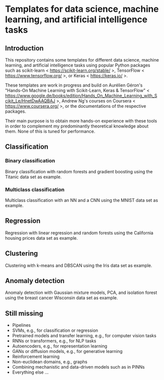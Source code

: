 # Templates for data science, machine learning, and artificial intelligence tasks

## Introduction

This repository contains some templates for different data science, machine learning, and artificial intelligence tasks using popular Python packages such as scikit-learn < https://scikit-learn.org/stable/ >, TensorFlow < https://www.tensorflow.org/ >, or Keras < https://keras.io/ >.

These templates are work in progress and build on Aurélien Géron's "Hands-On Machine Learning with Scikit-Learn, Keras & TensorFlow" < https://www.google.de/books/edition/Hands_On_Machine_Learning_with_Scikit_Le/HnetDwAAQBAJ >, Andrew Ng's courses on Coursera < https://www.coursera.org/ >, or the documentations of the respective packages.

Their main purpose is to obtain more hands-on experience with these tools in order to complement my predominantly theoretical knowledge about them. None of this is tuned for performance.

## Classification

### Binary classification

Binary classification with random forests and gradient boosting using the Titanic data set as example.

### Multiclass classification

Multiclass classification with an NN and a CNN using the MNIST data set as example.

## Regression

Regression with linear regression and random forests using the California housing prices data set as example.

## Clustering

Clustering with k-means and DBSCAN using the Iris data set as example.

## Anomaly detection

Anomaly detection with Gaussian mixture models, PCA, and isolation forest using the breast cancer Wisconsin data set as example.

## Still missing

* Pipelines
* SVMs, e.g., for classification or regression
* Pretrained models and transfer learning, e.g., for computer vision tasks
* RNNs or transformers, e.g., for NLP tasks
* Autoencoders, e.g., for representation learning
* GANs or diffusion models, e.g., for generative learning
* Reinforcement learning
* Non-euclidean domains, e.g., graphs
* Combining mechanistic and data-driven models such as in PINNs
* Everything else ...
